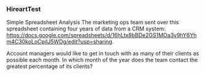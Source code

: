 ### HireartTest
Simple Spreadsheet Analysis
The marketing ops team sent over this spreadsheet containing four years of data from a CRM system: https://docs.google.com/spreadsheets/d/16hLtx8bBDe2GS1MOa3v9hY6Yhm4C30koLoCpiIJ5WDg/edit?usp=sharing.

Account managers would like to get in touch with as many of their clients as possible each month. In which month of the year does the team contact the greatest percentage of its clients?

